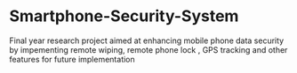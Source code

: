 # Smartphone-Security-System
Final year research project aimed at enhancing mobile phone data security by impementing remote wiping, remote phone lock , GPS tracking and other features for future implementation
